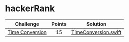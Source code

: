 # hackerRank


|                                                          Challenge                                                         | Points |                                                                                          Solution                                                                                         |
|:--------------------------------------------------------------------------------------------------------------------------:|:------:|:-----------------------------------------------------------------------------------------------------------------------------------------------------------------------------------------:|
| [Time Conversion](https://www.hackerrank.com/challenges/time-conversion)                                           |   15   | [TimeConversion.swift](https://github.com/MCTOK1903/hackerRank/blob/master/TimeConversion.playground/Contents.swift)                |
